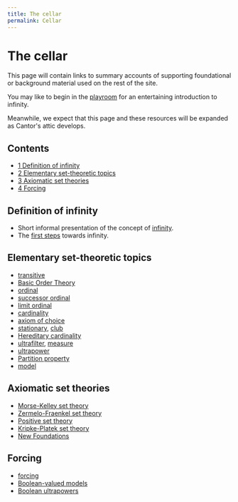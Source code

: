 ```yaml
---
title: The cellar
permalink: Cellar
---
```

# The cellar











  
This page will contain links to summary accounts of supporting
foundational or background material used on the rest of the site.

  
You may like to begin in the
[playroom](Playroom "Playroom")
for an entertaining introduction to infinity.

Meanwhile, we expect that this page and these resources will be expanded
as Cantor's attic develops.



## Contents


-   [<span class="tocnumber">1</span> <span class="toctext">Definition
    of infinity</span>](#Definition_of_infinity)
-   [<span class="tocnumber">2</span> <span class="toctext">Elementary
    set-theoretic topics</span>](#Elementary_set-theoretic_topics)
-   [<span class="tocnumber">3</span> <span class="toctext">Axiomatic
    set theories</span>](#Axiomatic_set_theories)
-   [<span class="tocnumber">4</span> <span
    class="toctext">Forcing</span>](#Forcing)


## Definition of infinity

-   Short informal presentation of the concept of
    [infinity](Infinity "Infinity").
-   The [first
    steps](First_steps "First steps")
    towards infinity.

## Elementary set-theoretic topics

-   [transitive](Transitive "Transitive")
-   [Basic Order
    Theory](Ordering_Relations "Ordering Relations")
-   [ordinal](Ordinal "Ordinal")
-   [successor
    ordinal](Successor_ordinal "Successor ordinal")
-   [limit
    ordinal](Limit_ordinal "Limit ordinal")
-   [cardinality](Cardinality "Cardinality")
-   <a href="Axiom_of_choice" class="mw-redirect" title="Axiom of choice">axiom of choice</a>
-   <a href="Stationary" class="mw-redirect" title="Stationary">stationary</a>,
    [club](Club "Club")
-   <a href="index.php?title=Hereditary_cardinality&amp;action=edit&amp;redlink=1" class="new" title="Hereditary cardinality (page does not exist)">Hereditary cardinality</a>
-   <a href="Ultrafilter" class="mw-redirect" title="Ultrafilter">ultrafilter</a>,
    <a href="Measure" class="mw-redirect" title="Measure">measure</a>
-   [ultrapower](Ultrapower "Ultrapower")
-   [Partition
    property](Partition_property "Partition property")
-   [model](Model "Model")

## Axiomatic set theories

-   <a href="Morse-Kelley_set_theory" class="mw-redirect" title="Morse-Kelley set theory">Morse-Kelley set theory</a>
-   [Zermelo-Fraenkel set
    theory](ZFC "ZFC")
-   [Positive set
    theory](Positive_set_theory "Positive set theory")
-   [Kripke-Platek set
    theory](Kripke-Platek "Kripke-Platek")
-   <a href="index.php?title=New_Foundations&amp;action=edit&amp;redlink=1" class="new" title="New Foundations (page does not exist)">New Foundations</a>

## Forcing

-   [forcing](Forcing "Forcing")
-   <a href="index.php?title=Boolean-valued_models&amp;action=edit&amp;redlink=1" class="new" title="Boolean-valued models (page does not exist)">Boolean-valued models</a>
-   <a href="index.php?title=Boolean_ultrapowers&amp;action=edit&amp;redlink=1" class="new" title="Boolean ultrapowers (page does not exist)">Boolean ultrapowers</a>


